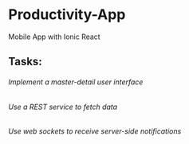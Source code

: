 # Productivity-App
Mobile App with Ionic React

## Tasks: 
###### Implement a master-detail user interface
###### Use a REST service to fetch data
###### Use web sockets to receive server-side notifications

